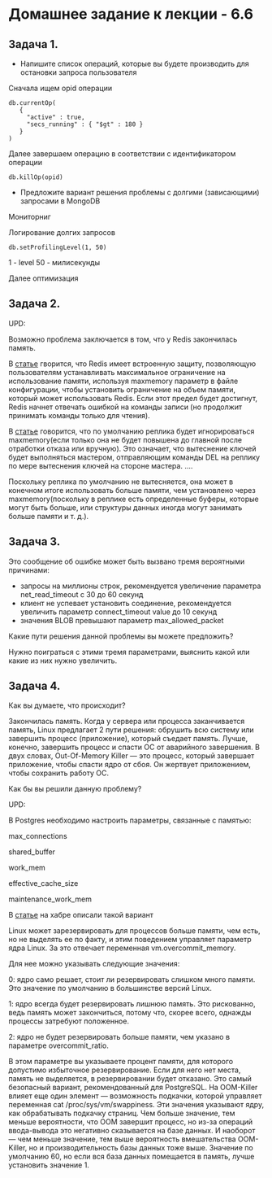 # Домашнее задание к лекции - 6.6

## Задача 1.

* Напишите список операций, которые вы будете производить для остановки запроса пользователя

Сначала ищем opid операции

```
db.currentOp(
   {
     "active" : true,
     "secs_running" : { "$gt" : 180 }
   }
)
```
Далее завершаем операцию в соответствии с идентификатором операции

```
db.killOp(opid)
```

* Предложите вариант решения проблемы с долгими (зависающими) запросами в MongoDB

Мониторниг

Логирование долгих запросов

```
db.setProfilingLevel(1, 50)
```
1 - level
50 - милисекунды

Далее оптимизация

## Задача 2.

UPD:

Возможно проблема заключается в том, что у Redis закончилась память.

В [статье](https://redis.io/docs/getting-started/faq/) гворится, что Redis имеет встроенную защиту, позволяющую пользователям устанавливать максимальное ограничение на использование памяти, используя maxmemory параметр в файле конфигурации,
чтобы установить ограничение на объем памяти, который может использовать Redis. Если этот предел будет достигнут, Redis начнет отвечать ошибкой на команды записи (но продолжит принимать команды только для чтения).

В [статье](https://redis.io/docs/manual/replication/) говорится, что по умолчанию реплика будет игнорироваться maxmemory(если только она не будет повышена до главной после отработки отказа или вручную).
Это означает, что вытеснение ключей будет выполняться мастером, отправляющим команды DEL на реплику по мере вытеснения ключей на стороне мастера. ....


Поскольку реплика по умолчанию не вытесняется, она может в конечном итоге использовать больше памяти,
чем установлено через maxmemory(поскольку в реплике есть определенные буферы, которые могут быть больше, или структуры данных иногда могут занимать больше памяти и т. д.).

## Задача 3.

Это сообщение об ошибке может быть вызвано тремя вероятными причинами:

* запросы на миллионы строк, рекомендуется увеличение параметра net_read_timeout с 30 до 60 секунд
* клиент не успевает установить соединение, рекомендуется увеличить параметр connect_timeout value до 10 секунд
* значения BLOB превышают параметр max_allowed_packet

Какие пути решения данной проблемы вы можете предложить?

Нужно поиграться с этими тремя параметрами, выяснить какой или какие из них нужно увеличить.

## Задача 4.

Как вы думаете, что происходит?

Закончилась память. Когда у сервера или процесса заканчивается память, Linux предлагает 2 пути решения:
обрушить всю систему или завершить процесс (приложение), который съедает память. Лучше, конечно, завершить процесс и спасти ОС от аварийного завершения.
В двух словах, Out-Of-Memory Killer — это процесс, который завершает приложение, чтобы спасти ядро от сбоя. Он жертвует приложением, чтобы сохранить работу ОС.

Как бы вы решили данную проблему?

UPD:

В Postgres необходимо настроить параметры, связанные с памятью:

max_connections

shared_buffer

work_mem

effective_cache_size

maintenance_work_mem

В [статье](https://habr.com/ru/company/southbridge/blog/464245/) на хабре описали такой вариант

Linux может зарезервировать для процессов больше памяти, чем есть, но не выделять ее по факту, и этим поведением управляет параметр ядра Linux. За это отвечает переменная vm.overcommit_memory.


Для нее можно указывать следующие значения:


0: ядро само решает, стоит ли резервировать слишком много памяти. Это значение по умолчанию в большинстве версий Linux.

1: ядро всегда будет резервировать лишнюю память. Это рискованно, ведь память может закончиться, потому что, скорее всего, однажды процессы затребуют положенное.

2: ядро не будет резервировать больше памяти, чем указано в параметре overcommit_ratio.


В этом параметре вы указываете процент памяти, для которого допустимо избыточное резервирование. Если для него нет места, память не выделяется, в резервировании будет отказано.
Это самый безопасный вариант, рекомендованный для PostgreSQL. На OOM-Killer влияет еще один элемент — возможность подкачки, которой управляет переменная cat /proc/sys/vm/swappiness.
Эти значения указывают ядру, как обрабатывать подкачку страниц. Чем больше значение, тем меньше вероятности, что OOM завершит процесс, но из-за операций ввода-вывода это негативно сказывается на базе данных.
И наоборот — чем меньше значение, тем выше вероятность вмешательства OOM-Killer, но и производительность базы данных тоже выше.
Значение по умолчанию 60, но если вся база данных помещается в память, лучше установить значение 1.